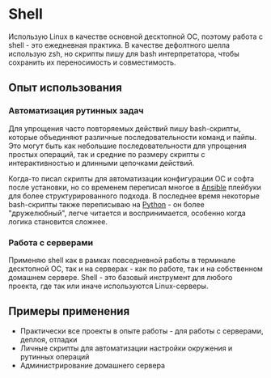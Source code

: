 # Shell

Использую Linux в качестве основной десктопной ОС, поэтому работа с shell - это ежедневная практика. В качестве дефолтного шелла использую zsh, но скрипты пишу для bash интерпретатора, чтобы сохранить их переносимость и совместимость.

## Опыт использования

### Автоматизация рутинных задач

Для упрощения часто повторяемых действий пишу bash-скрипты, которые объединяют различные последовательности команд и пайпы. Это могут быть как небольшие последовательности для упрощения простых операций, так и средние по размеру скрипты с интерактивностью и длинными цепочками действий.

Когда-то писал скрипты для автоматизации конфигурации ОС и софта после установки, но со временем переписал многое в [Ansible](../tech-tools/Ansible.md) плейбуки для более структурированного подхода. В последнее время некоторые bash-скрипты также переписываю на [Python](Python.md) - он более "дружелюбный", легче читается и воспринимается, особенно когда логика становится сложнее.

### Работа с серверами

Применяю shell как в рамках повседневной работы в терминале десктопной ОС, так и на серверах - как по работе, так и на собственном домашнем сервере. Shell - это базовый инструмент для любого проекта, где так или иначе используются Linux-серверы.

## Примеры применения

- Практически все проекты в опыте работы - для работы с серверами, деплоя, отладки
- Личные скрипты для автоматизации настройки окружения и рутинных операций
- Администрирование домашнего сервера
